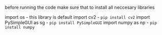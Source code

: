 before running the code make sure that to install all neccesary libraries 

import os - this library is default
import cv2  - `pip install cv2`
import PySimpleGUI as sg - `pip install PySimpleGUI`
import numpy as np - `pip install numpy`
